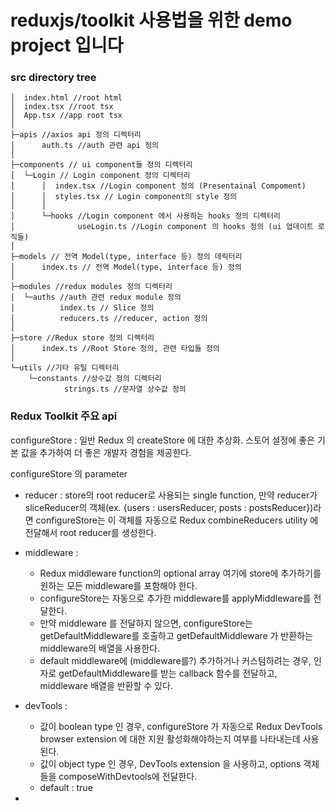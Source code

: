 # reduxjs/toolkit 사용법을 위한 demo project 입니다

### src directory tree

```
│  index.html //root html
│  index.tsx //root tsx
│  App.tsx //app root tsx
│
├─apis //axios api 정의 디렉터리
│      auth.ts //auth 관련 api 정의
│
├─components // ui component들 정의 디렉터리
│  └─Login // Login component 정의 디렉터리
│      │  index.tsx //Login component 정의 (Presentainal Compoment)
│      │  styles.tsx // Login component의 style 정의
│      │
│      └─hooks //Login component 에서 사용하는 hooks 정의 디렉터리
│              useLogin.ts //Login component 의 hooks 정의 (ui 업데이트 로직들)
│
├─models // 전역 Model(type, interface 등) 정의 데릭터리
│      index.ts // 전역 Model(type, interface 등) 정의
│
├─modules //redux modules 정의 디렉터리
│  └─auths //auth 관련 redux module 정의
│          index.ts // Slice 정의
│          reducers.ts //reducer, action 정의
│
├─store //Redux store 정의 디렉터리
│      index.ts //Root Store 정의, 관련 타입들 정의
│
└─utils //기타 유틸 디렉터리
    └─constants //상수값 정의 디렉터리
            strings.ts //문자열 상수값 정의
```


### Redux Toolkit 주요 api 

configureStore : 일반 Redux 의 createStore 에 대한 추상화. 스토어 설정에 좋은 기본 값을 추가하여 더 좋은 개발자 경험을 제공한다. 

configureStore 의 parameter 
- reducer : store의 root reducer로 사용되는 single function, 만약 reducer가 sliceReducer의 객체(ex. {users : usersReducer, posts : postsReducer})라면 configureStore는 
    이 객체를 자동으로 Redux combineReducers utility 에 전달해서 root reducer를 생성한다. 

- middleware : 
    - Redux middleware function의 optional array 여기에 store에 추가하기를 원하는 모든 middleware를 포함해야 한다. 
    - configureStore는 자동으로 추가한 middleware를 applyMiddleware를 전달한다.  
    - 만약 middleware 를 전달하지 않으면, configureStore는 getDefaultMiddleware를 호출하고 getDefaultMiddleware 가 반환하는 middleware의 배열을 사용한다. 
    - default middleware에 (middleware를?) 추가하거나 커스텀하려는 경우, 인자로 getDefaultMiddleware를 받는 callback 함수를 전달하고, middleware 배열을 반환할 수 있다. 
- devTools : 
    - 값이 boolean type 인 경우, configureStore 가 자동으로 Redux DevTools browser extension 에 대한 지원 활성화해야하는지 여부를 나타내는데 사용된다.
    - 값이 object type 인 경우, DevTools extension 을 사용하고, options 객체들을 composeWithDevtools에 전달한다. 
    - default : true
- 